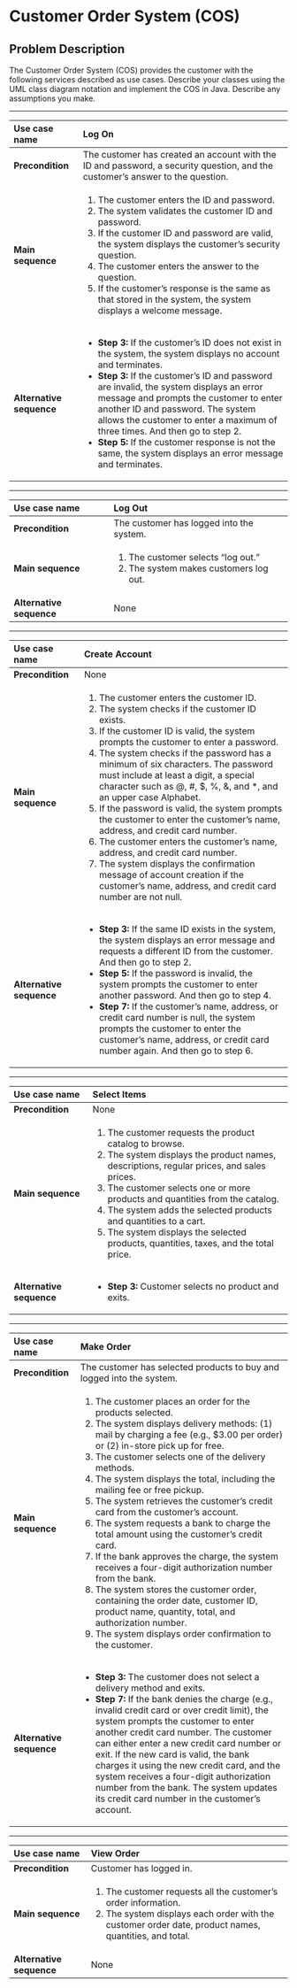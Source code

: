# Customer Order System (COS)

## Problem Description

The Customer Order System (COS) provides the customer with the following services described as use cases. Describe your classes using the UML class diagram notation and implement the COS in Java.  Describe any assumptions you make.  
***
|Use case name|Log On  |
|:---|:---|
|**Precondition**|The customer has created an account with the ID and password, a security question, and the customer’s answer to the question.  |
|**Main sequence**|<ol><li>The customer enters the ID and password.</li><li>The system validates the customer ID and password.</li><li>If the customer ID and password are valid, the system displays the customer’s security question.</li><li>The customer enters the answer to the question.</li><li>If the customer’s response is the same as that stored in the system, the system displays a welcome message.</li></ol> |
|**Alternative sequence**|<ul><li>**Step 3:** If the customer’s ID does not exist in the system, the system displays no account and terminates.</li><li>**Step 3:** If the customer’s ID and password are invalid, the system displays an error message and prompts the customer to enter another ID and password. The system allows the customer to enter a maximum of three times. And then go to step 2.</li><li>**Step 5:** If the customer response is not the same, the system displays an error message and terminates.</li></ul>|

***
|Use case name|Log Out  |
|:---|:---|
|**Precondition**|The customer has logged into the system.  |
|**Main sequence**|<ol><li>The customer selects “log out.” </li><li>The system makes customers log out.</ol> |
|**Alternative sequence**|None|
***
|Use case name|Create Account  |
|:---|:---|
|**Precondition**|None  |
|**Main sequence**|<ol><li>The customer enters the customer ID.  </li><li>The system checks if the customer ID exists.  </li><li>If the customer ID is valid, the system prompts the customer to enter a password.  </li><li>The system checks if the password has a minimum of six characters. The password must include at least a digit, a special character such as @, #, $, %, &, and *, and an upper case Alphabet.</li><li>If the password is valid, the system prompts the customer to enter the customer’s name, address, and credit card number. </li><li>The customer enters the customer’s name, address, and credit card number.  </li><li>The system displays the confirmation message of account creation if the customer’s name, address, and credit card number are not null.</li></ol> |
|**Alternative sequence**|<ul><li>**Step 3:** If the same ID exists in the system, the system displays an error message and requests a different ID from the customer. And then go to step 2. </li><li>**Step 5:** If the password is invalid, the system prompts the customer to enter another password. And then go to step 4. </li><li>**Step 7:** If the customer’s name, address, or credit card number is null, the system prompts the customer to enter the customer’s name, address, or credit card number again. And then go to step 6.</li></ul>|

***
|Use case name|Select Items|
|:---|:---|
|**Precondition**|None  |
|**Main sequence**|<ol><li>The customer requests the product catalog to browse.</li><li>The system displays the product names, descriptions, regular prices, and sales prices.</li><li>The customer selects one or more products and quantities from the catalog. </li><li>The system adds the selected products and quantities to a cart.  </li><li> The system displays the selected products, quantities, taxes, and the total price. </li></ol> |
|**Alternative sequence**|<ul><li>**Step 3:** Customer selects no product and exits.</li></ul>|
***
|Use case name|Make Order  |
|:---|:---|
|**Precondition**|The customer has selected products to buy and logged into the system.  |
|**Main sequence**|<ol><li>The customer places an order for the products selected.</li><li>The system displays delivery methods: (1) mail by charging a fee (e.g., $3.00 per order) or (2) in-store pick up for free.</li><li>The customer selects one of the delivery methods.</li><li>The system displays the total, including the mailing fee or free pickup.</li><li>The system retrieves the customer’s credit card from the customer’s account.</li><li>The system requests a bank to charge the total amount using the customer’s credit card.</li><li>If the bank approves the charge, the system receives a four-digit authorization number from the bank.</li><li>The system stores the customer order, containing the order date, customer ID, product name, quantity, total, and authorization number.</li><li>The system displays order confirmation to the customer.</li></ol> |
|**Alternative sequence**|<ul><li>**Step 3:** The customer does not select a delivery method and exits.</li><li>**Step 7:**  If the bank denies the charge (e.g., invalid credit card or over credit limit), the system prompts the customer to enter another credit card number. The customer can either enter a new credit card number or exit. If the new card is valid, the bank charges it using the new credit card, and the system receives a four-digit authorization number from the bank. The system updates its credit card number in the customer’s account.</li></ul>|

***
|Use case name|View Order  |
|:---|:---|
|**Precondition**|Customer has logged in.  |
|**Main sequence**|<ol><li>The customer requests all the customer’s order information.</li><li>The system displays each order with the customer order date, product names, quantities, and total.</li></ol> |
|**Alternative sequence**|None|
